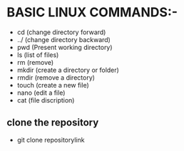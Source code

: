 # BASIC LINUX COMMANDS:-
- cd (change directory forward)
- ../ (change directory backward)
- pwd (Present working directory)
- ls (list of files)
- rm (remove)
- mkdir (create a directory or folder)
- rmdir (remove a directory)
- touch (create a new file)
- nano (edit a file)
- cat (file discription)
## clone the repository
- git clone repositorylink
